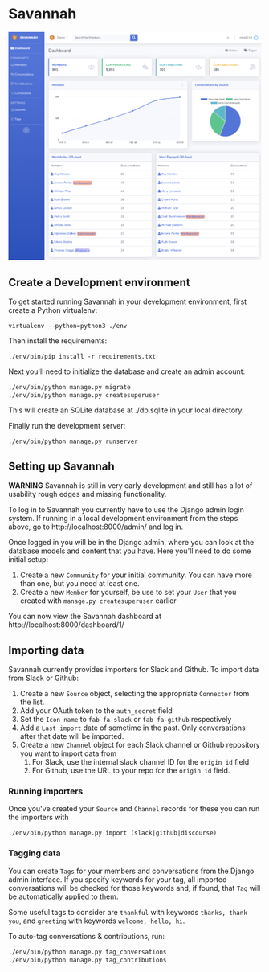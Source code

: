 # Savannah

![Community Dashboard](./docs/screenshots/Dashboard.png)

## Create a Development environment

To get started running Savannah in your development environment, first create a Python virtualenv:

```
virtualenv --python=python3 ./env
```

Then install the requirements:

```
./env/bin/pip install -r requirements.txt
```

Next you'll need to initialize the database and create an admin account:

```
./env/bin/python manage.py migrate
./env/bin/python manage.py createsuperuser
```

This will create an SQLite database at ./db.sqlite in your local directory.

Finally run the development server:

```
./env/bin/python manage.py runserver
```

## Setting up Savannah

**WARNING** Savannah is still in very early development and still has a lot of usability rough edges and missing functionality.

To log in to Savannah you currently have to use the Django admin login system. If running in a local development environment from the steps above, go to http://localhost:8000/admin/ and log in.

Once logged in you will be in the Django admin, where you can look at the database models and content that you have. Here you'll need to do some initial setup:

1. Create a new `Community` for your initial community. You can have more than one, but you need at least one.
2. Create a new `Member` for yourself, be use to set your `User` that you created with `manage.py createsuperuser` earlier

You can now view the Savannah dashboard at http://localhost:8000/dashboard/1/

## Importing data

Savannah currently provides importers for Slack and Github. To import data from Slack or Github:

1. Create a new `Source` object, selecting the appropriate `Connector` from the list.
2. Add your OAuth token to the `auth_secret` field
3. Set the `Icon name` to `fab fa-slack` or `fab fa-github` respectively
4. Add a `Last import` date of sometime in the past. Only conversations after that date will be imported.
5. Create a new `Channel` object for each Slack channel or Github repository you want to import data from
   1. For Slack, use the internal slack channel ID for the `origin id` field
   2. For Github, use the URL to your repo for the `origin id` field.

### Running importers

Once you've created your `Source` and `Channel` records for these you can run the importers with

```
./env/bin/python manage.py import (slack|github|discourse)
```

### Tagging data

You can create `Tags` for your members and conversations from the Django admin interface. If you specify keywords for your tag, all imported conversations will be checked for those keywords and, if found, that `Tag` will be automatically applied to them.

Some useful tags to consider are `thankful` with keywords `thanks, thank you`, and `greeting` with keywords `welcome, hello, hi`.

To auto-tag conversations & contributions, run:
```
./env/bin/python manage.py tag_conversations
./env/bin/python manage.py tag_contributions
```
